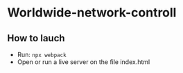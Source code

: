 # Worldwide-network-controll

## How to lauch
* Run: `npx webpack`
* Open or run a live server on the file index.html